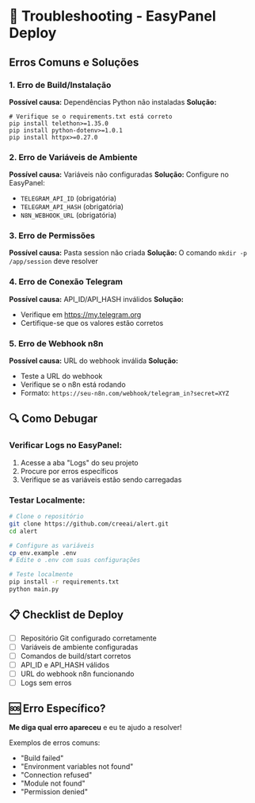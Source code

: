 # 🔧 Troubleshooting - EasyPanel Deploy

## Erros Comuns e Soluções

### 1. **Erro de Build/Instalação**

**Possível causa:** Dependências Python não instaladas
**Solução:**
```
# Verifique se o requirements.txt está correto
pip install telethon>=1.35.0
pip install python-dotenv>=1.0.1
pip install httpx>=0.27.0
```

### 2. **Erro de Variáveis de Ambiente**

**Possível causa:** Variáveis não configuradas
**Solução:** Configure no EasyPanel:
- `TELEGRAM_API_ID` (obrigatória)
- `TELEGRAM_API_HASH` (obrigatória)
- `N8N_WEBHOOK_URL` (obrigatória)

### 3. **Erro de Permissões**

**Possível causa:** Pasta session não criada
**Solução:** O comando `mkdir -p /app/session` deve resolver

### 4. **Erro de Conexão Telegram**

**Possível causa:** API_ID/API_HASH inválidos
**Solução:** 
- Verifique em https://my.telegram.org
- Certifique-se que os valores estão corretos

### 5. **Erro de Webhook n8n**

**Possível causa:** URL do webhook inválida
**Solução:**
- Teste a URL do webhook
- Verifique se o n8n está rodando
- Formato: `https://seu-n8n.com/webhook/telegram_in?secret=XYZ`

## 🔍 Como Debugar

### Verificar Logs no EasyPanel:
1. Acesse a aba "Logs" do seu projeto
2. Procure por erros específicos
3. Verifique se as variáveis estão sendo carregadas

### Testar Localmente:
```bash
# Clone o repositório
git clone https://github.com/creeai/alert.git
cd alert

# Configure as variáveis
cp env.example .env
# Edite o .env com suas configurações

# Teste localmente
pip install -r requirements.txt
python main.py
```

## 📋 Checklist de Deploy

- [ ] Repositório Git configurado corretamente
- [ ] Variáveis de ambiente configuradas
- [ ] Comandos de build/start corretos
- [ ] API_ID e API_HASH válidos
- [ ] URL do webhook n8n funcionando
- [ ] Logs sem erros

## 🆘 Erro Específico?

**Me diga qual erro apareceu** e eu te ajudo a resolver!

Exemplos de erros comuns:
- "Build failed"
- "Environment variables not found"
- "Connection refused"
- "Module not found"
- "Permission denied"
